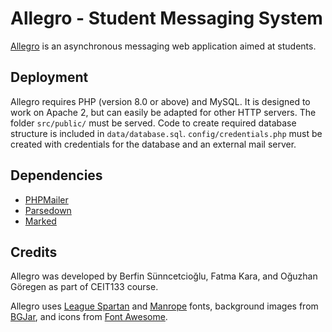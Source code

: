 # Allegro - Student Messaging System

[Allegro](https://allegroapp.me) is an asynchronous messaging web application aimed at students.

## Deployment

Allegro requires PHP (version 8.0 or above) and MySQL. It is designed to work on Apache 2, but can easily be adapted for other HTTP servers. The folder `src/public/` must be served. Code to create required database structure is included in `data/database.sql`. `config/credentials.php` must be created with credentials for the database and an external mail server.

## Dependencies

* [PHPMailer](https://github.com/PHPMailer/PHPMailer)
* [Parsedown](https://github.com/erusev/parsedown)
* [Marked](https://github.com/markedjs/marked)

## Credits

Allegro was developed by Berfin Sünncetcioğlu, Fatma Kara, and Oğuzhan Göregen as part of CEIT133 course.

Allegro uses [League Spartan](https://www.theleagueofmoveabletype.com/league-spartan) and [Manrope](https://manropefont.com/) fonts, background images from [BGJar](https://bgjar.com/), and icons from [Font Awesome](https://fontawesome.com).
